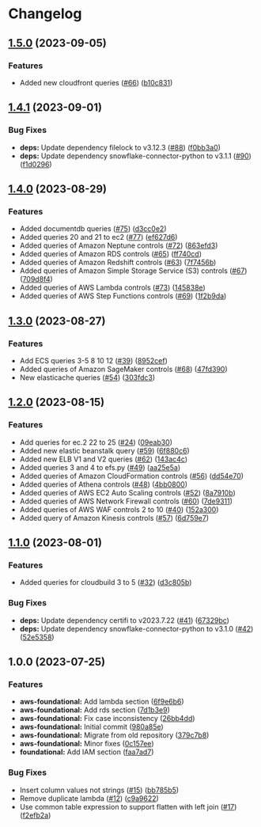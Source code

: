 # Changelog

## [1.5.0](https://github.com/cloudquery/policies-premium/compare/aws-foundational_security-snowflake-v1.4.1...aws-foundational_security-snowflake-v1.5.0) (2023-09-05)


### Features

* Added new cloudfront queries ([#66](https://github.com/cloudquery/policies-premium/issues/66)) ([b10c831](https://github.com/cloudquery/policies-premium/commit/b10c831a9283751282a2800cb9196100cea3bd48))

## [1.4.1](https://github.com/cloudquery/policies-premium/compare/aws-foundational_security-snowflake-v1.4.0...aws-foundational_security-snowflake-v1.4.1) (2023-09-01)


### Bug Fixes

* **deps:** Update dependency filelock to v3.12.3 ([#88](https://github.com/cloudquery/policies-premium/issues/88)) ([f0bb3a0](https://github.com/cloudquery/policies-premium/commit/f0bb3a021c403a8c08210edca7e1f085672d49ba))
* **deps:** Update dependency snowflake-connector-python to v3.1.1 ([#90](https://github.com/cloudquery/policies-premium/issues/90)) ([f1d0296](https://github.com/cloudquery/policies-premium/commit/f1d02961083dfa6ef5704bab3774668e5aa7135e))

## [1.4.0](https://github.com/cloudquery/policies-premium/compare/aws-foundational_security-snowflake-v1.3.0...aws-foundational_security-snowflake-v1.4.0) (2023-08-29)


### Features

* Added documentdb queries ([#75](https://github.com/cloudquery/policies-premium/issues/75)) ([d3cc0e2](https://github.com/cloudquery/policies-premium/commit/d3cc0e2658b0b0689a7756572198f75eda2be9d4))
* Added queries 20 and 21 to ec2 ([#77](https://github.com/cloudquery/policies-premium/issues/77)) ([ef627d6](https://github.com/cloudquery/policies-premium/commit/ef627d6311ef4eddf09b051a2bb252162b658653))
* Added queries of Amazon Neptune controls ([#72](https://github.com/cloudquery/policies-premium/issues/72)) ([863efd3](https://github.com/cloudquery/policies-premium/commit/863efd3a094c54e85958cb987000a57f13e6a133))
* Added queries of Amazon RDS controls ([#65](https://github.com/cloudquery/policies-premium/issues/65)) ([ff740cd](https://github.com/cloudquery/policies-premium/commit/ff740cdb484533565c01eaca91b8c68fba3e8455))
* Added queries of Amazon Redshift controls ([#63](https://github.com/cloudquery/policies-premium/issues/63)) ([7f7456b](https://github.com/cloudquery/policies-premium/commit/7f7456b17fd2e193cae28c49fbfa796f5c08fd65))
* Added queries of Amazon Simple Storage Service (S3) controls ([#67](https://github.com/cloudquery/policies-premium/issues/67)) ([709d8f4](https://github.com/cloudquery/policies-premium/commit/709d8f460a534d48dca4596bc7763771df07c29f))
* Added queries of AWS Lambda controls ([#73](https://github.com/cloudquery/policies-premium/issues/73)) ([145838e](https://github.com/cloudquery/policies-premium/commit/145838ef0cd70b9dae8347ba51b8b87d494c6685))
* Added queries of AWS Step Functions controls ([#69](https://github.com/cloudquery/policies-premium/issues/69)) ([1f2b9da](https://github.com/cloudquery/policies-premium/commit/1f2b9da057ae1ac2cd66024a4477a03f760fb262))

## [1.3.0](https://github.com/cloudquery/policies-premium/compare/aws-foundational_security-snowflake-v1.2.0...aws-foundational_security-snowflake-v1.3.0) (2023-08-27)


### Features

* Add ECS queries 3-5 8 10 12 ([#39](https://github.com/cloudquery/policies-premium/issues/39)) ([8952cef](https://github.com/cloudquery/policies-premium/commit/8952cefe8dd6d804336677b5f5ccbc2ece88f20b))
* Added queries of Amazon SageMaker controls ([#68](https://github.com/cloudquery/policies-premium/issues/68)) ([47fd390](https://github.com/cloudquery/policies-premium/commit/47fd39073e1b2435c47ad504a4e8e338c7190730))
* New elasticache queries ([#54](https://github.com/cloudquery/policies-premium/issues/54)) ([303fdc3](https://github.com/cloudquery/policies-premium/commit/303fdc390465da2bdbe8af039f77abc0e87f80d0))

## [1.2.0](https://github.com/cloudquery/policies-premium/compare/aws-foundational_security-snowflake-v1.1.0...aws-foundational_security-snowflake-v1.2.0) (2023-08-15)


### Features

* Add queries for ec.2 22 to 25 ([#24](https://github.com/cloudquery/policies-premium/issues/24)) ([09eab30](https://github.com/cloudquery/policies-premium/commit/09eab30b2b1e62c2c4bf9e285f713c6a1cf9d3fb))
* Added new elastic beanstalk query ([#59](https://github.com/cloudquery/policies-premium/issues/59)) ([6f880c6](https://github.com/cloudquery/policies-premium/commit/6f880c6495dd0b3f6c82237055e2a9b2b44fda85))
* Added new ELB V1 and V2 queries ([#62](https://github.com/cloudquery/policies-premium/issues/62)) ([143ac4c](https://github.com/cloudquery/policies-premium/commit/143ac4c444cdfaeb841f4335ffb4f7a8450ade39))
* Added queries 3 and 4 to efs.py ([#49](https://github.com/cloudquery/policies-premium/issues/49)) ([aa25e5a](https://github.com/cloudquery/policies-premium/commit/aa25e5a4de10e7d2758cd5ad1e501412670b14bb))
* Added queries of Amazon CloudFormation controls ([#56](https://github.com/cloudquery/policies-premium/issues/56)) ([dd54e70](https://github.com/cloudquery/policies-premium/commit/dd54e7021c643244b0caaa43aceee21f0ae425d3))
* Added queries of Athena controls ([#48](https://github.com/cloudquery/policies-premium/issues/48)) ([4bb0800](https://github.com/cloudquery/policies-premium/commit/4bb0800039579c4b36b5d47b66f99e58251976c2))
* Added queries of AWS EC2 Auto Scaling controls ([#52](https://github.com/cloudquery/policies-premium/issues/52)) ([8a7910b](https://github.com/cloudquery/policies-premium/commit/8a7910b8bcebf78f602dcb30975395dd50ba48d8))
* Added queries of AWS Network Firewall controls ([#60](https://github.com/cloudquery/policies-premium/issues/60)) ([7de9311](https://github.com/cloudquery/policies-premium/commit/7de9311e082bb32758773d092a4da67054d65cd4))
* Added queries of AWS WAF controls 2 to 10 ([#40](https://github.com/cloudquery/policies-premium/issues/40)) ([152a300](https://github.com/cloudquery/policies-premium/commit/152a3000f476cd136de0ed1c3a83acfb817db508))
* Added query of Amazon Kinesis controls ([#57](https://github.com/cloudquery/policies-premium/issues/57)) ([6d759e7](https://github.com/cloudquery/policies-premium/commit/6d759e7f03792ae8a5e326f7738c4acca9e4933f))

## [1.1.0](https://github.com/cloudquery/policies-premium/compare/aws-foundational_security-snowflake-v1.0.0...aws-foundational_security-snowflake-v1.1.0) (2023-08-01)


### Features

* Added queries for cloudbuild 3 to 5 ([#32](https://github.com/cloudquery/policies-premium/issues/32)) ([d3c805b](https://github.com/cloudquery/policies-premium/commit/d3c805ba9dc863cb08f7c3d3ccc7d23605fc8961))


### Bug Fixes

* **deps:** Update dependency certifi to v2023.7.22 ([#41](https://github.com/cloudquery/policies-premium/issues/41)) ([67329bc](https://github.com/cloudquery/policies-premium/commit/67329bcd72b21c9ebc4199c1230014dc11806159))
* **deps:** Update dependency snowflake-connector-python to v3.1.0 ([#42](https://github.com/cloudquery/policies-premium/issues/42)) ([52e5358](https://github.com/cloudquery/policies-premium/commit/52e53580cdadf1af478607d5d78e1cb3546cb8b6))

## 1.0.0 (2023-07-25)


### Features

* **aws-foundational:** Add lambda section ([6f9e6b6](https://github.com/cloudquery/policies-premium/commit/6f9e6b6ad7851dad133b00c48093f5a85b447af0))
* **aws-foundational:** Add rds section ([7d1b3e9](https://github.com/cloudquery/policies-premium/commit/7d1b3e982555070e82be19ee4c73c6ec203506bf))
* **aws-foundational:** Fix case inconsistency ([26bb4dd](https://github.com/cloudquery/policies-premium/commit/26bb4ddf509334a90e36a631ec11f8f80ae1bfbd))
* **aws-foundational:** Initial commit ([980a85e](https://github.com/cloudquery/policies-premium/commit/980a85e018658ba02d95a698848c03a7dddfca56))
* **aws-foundational:** Migrate from old repository ([379c7b8](https://github.com/cloudquery/policies-premium/commit/379c7b8ebe9a4fb0278a5240e4eae49907d0834a))
* **aws-foundational:** Minor fixes ([0c157ee](https://github.com/cloudquery/policies-premium/commit/0c157ee9ae46b647f95752585ecb64017a054fd1))
* **foundational:** Add IAM section ([faa7ad7](https://github.com/cloudquery/policies-premium/commit/faa7ad77fdb3703785d3de55afeaf9b3e744a543))


### Bug Fixes

* Insert column values not strings ([#15](https://github.com/cloudquery/policies-premium/issues/15)) ([bb785b5](https://github.com/cloudquery/policies-premium/commit/bb785b5d22992114f7829bb1a5f9b7b1d4cdeb62))
* Remove duplicate lambda ([#12](https://github.com/cloudquery/policies-premium/issues/12)) ([c9a9622](https://github.com/cloudquery/policies-premium/commit/c9a96225203a72048d909c158999b7cb8c53c1fc))
* Use common table expression to support flatten with left join ([#17](https://github.com/cloudquery/policies-premium/issues/17)) ([f2efb2a](https://github.com/cloudquery/policies-premium/commit/f2efb2a7412e3a6d6edfe815a81dcdf59a8011c5))
